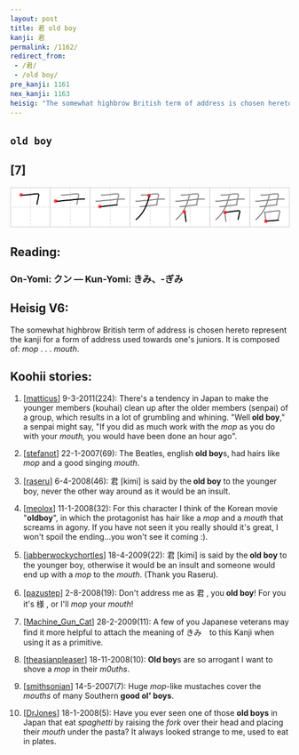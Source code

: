 ```yaml
---
layout: post
title: 君 old boy
kanji: 君
permalink: /1162/
redirect_from:
 - /君/
 - /old boy/
pre_kanji: 1161
nex_kanji: 1163
heisig: "The somewhat highbrow British term of address is chosen hereto represent the kanji for a form of address used towards one's juniors. It is composed of: <i>mop</i> . . . <i>mouth</i>."
---
```


## `old boy`

## [7]

<div class="stroke"><img src="../images/E5909B.png" /></div>

## Reading:

### On-Yomi: クン &mdash; Kun-Yomi: きみ、-ぎみ

## Heisig V6:

The somewhat highbrow British term of address is chosen hereto represent the kanji for a form of address used towards one's juniors. It is composed of: <i>mop</i> . . . <i>mouth</i>.

## Koohii stories:

1) [<a href="http://kanji.koohii.com/profile/matticus">matticus</a>] 9-3-2011(224): There&#039;s a tendency in Japan to make the younger members (kouhai) clean up after the older members (senpai) of a group, which results in a lot of grumbling and whining. &quot;Well<strong> old boy</strong>,&quot; a senpai might say, &quot;If you did as much work with the <em>mop</em> as you do with your <em>mouth,</em> you would have been done an hour ago&quot;.

2) [<a href="http://kanji.koohii.com/profile/stefanot">stefanot</a>] 22-1-2007(69): The Beatles, english<strong> old boy</strong>s, had hairs like <em>mop</em> and a good singing <em>mouth</em>.

3) [<a href="http://kanji.koohii.com/profile/raseru">raseru</a>] 6-4-2008(46): 君 [kimi] is said by the<strong> old boy</strong> to the younger boy, never the other way around as it would be an insult.

4) [<a href="http://kanji.koohii.com/profile/meolox">meolox</a>] 11-1-2008(32): For this character I think of the Korean movie &quot;<strong>oldboy</strong>&quot;, in which the protagonist has hair like a <em>mop</em> and a <em>mouth</em> that screams in agony. If you have not seen it you really should it&#039;s great, I won&#039;t spoil the ending...you won&#039;t see it coming :).

5) [<a href="http://kanji.koohii.com/profile/jabberwockychortles">jabberwockychortles</a>] 18-4-2009(22): 君 [kimi] is said by the<strong> old boy</strong> to the younger boy, otherwise it would be an insult and someone would end up with a <em>mop</em> to the <em>mouth</em>. (Thank you Raseru).

6) [<a href="http://kanji.koohii.com/profile/pazustep">pazustep</a>] 2-8-2008(19): Don&#039;t address me as 君 , you<strong> old boy</strong>! For you it&#039;s 様 , or I&#039;ll <em>mop</em> your <em>mouth</em>!

7) [<a href="http://kanji.koohii.com/profile/Machine_Gun_Cat">Machine_Gun_Cat</a>] 28-2-2009(11): A few of you Japanese veterans may find it more helpful to attach the meaning of きみ　to this Kanji when using it as a primitive.

8) [<a href="http://kanji.koohii.com/profile/theasianpleaser">theasianpleaser</a>] 18-11-2008(10): <strong>Old boy</strong>s are so arrogant I want to shove a <em>mop</em> in their <em>m0uths</em>.

9) [<a href="http://kanji.koohii.com/profile/smithsonian">smithsonian</a>] 14-5-2007(7): Huge <em>mop</em>-like mustaches cover the <em>mouths</em> of many Southern <strong>good ol&#039; boys</strong>.

10) [<a href="http://kanji.koohii.com/profile/DrJones">DrJones</a>] 18-1-2008(5): Have you ever seen one of those <strong>old boys</strong> in Japan that eat <em>spaghetti</em> by raising the <em>fork</em> over their head and placing their <em>mouth</em> under the pasta? It always looked strange to me, used to eat in plates.
